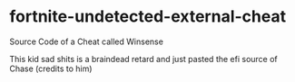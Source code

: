 # fortnite-undetected-external-cheat

Source Code of a Cheat called Winsense 

This kid sad shits is a braindead retard and just pasted the efi source of Chase (credits to him)


